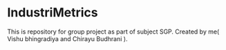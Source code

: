 # IndustriMetrics
This is repository for group project as part of subject SGP. Created by me( Vishu bhingradiya and Chirayu Budhrani ).
